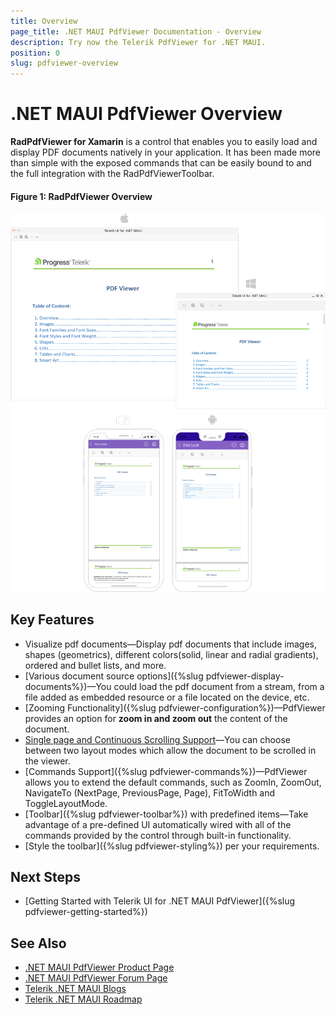 ```yaml
---
title: Overview
page_title: .NET MAUI PdfViewer Documentation - Overview
description: Try now the Telerik PdfViewer for .NET MAUI.
position: 0
slug: pdfviewer-overview
---
```


# .NET MAUI PdfViewer Overview

**RadPdfViewer for Xamarin** is a control that enables you to easily load and display PDF documents natively in your application. It has been made more than simple with the exposed commands that can be easily bound to and the full integration with the RadPdfViewerToolbar.

#### Figure 1: RadPdfViewer Overview

![PdfViewer Overview](images/pdfviewer-overview.png "PdfViewer Overview")

## Key Features

* Visualize pdf documents&mdash;Display pdf documents that include images, shapes (geometrics), different colors(solid, linear and radial gradients), ordered and bullet lists, and more. 
* [Various document source options]({%slug pdfviewer-display-documents%})&mdash;You could load the pdf document from a stream, from a file added as embedded resource or a file located on the device, etc.
* [Zooming Functionality]({%slug pdfviewer-configuration%})&mdash;PdfViewer provides an option for **zoom in and zoom out** the content of the document. 
* [Single page and Continuous Scrolling Support]()&mdash;You can choose between two layout modes which allow the document to be scrolled in the viewer.
* [Commands Support]({%slug pdfviewer-commands%})&mdash;PdfViewer allows you to extend the default commands, such as ZoomIn, ZoomOut, NavigateTo (NextPage, PreviousPage, Page), FitToWidth and ToggleLayoutMode. 
* [Toolbar]({%slug pdfviewer-toolbar%}) with predefined items&mdash;Take advantage of a pre-defined UI automatically wired with all of the commands provided by the control through built-in functionality.
* [Style the toolbar]({%slug pdfviewer-styling%}) per your requirements.

## Next Steps

- [Getting Started with Telerik UI for .NET MAUI PdfViewer]({%slug pdfviewer-getting-started%})

## See Also

- [.NET MAUI PdfViewer Product Page](https://www.telerik.com/maui-ui/pdfviewer)
- [.NET MAUI PdfViewer Forum Page](https://www.telerik.com/forums/maui?tagId=1937)
- [Telerik .NET MAUI Blogs](https://www.telerik.com/blogs/mobile-net-maui)
- [Telerik .NET MAUI Roadmap](https://www.telerik.com/support/whats-new/maui-ui/roadmap)
